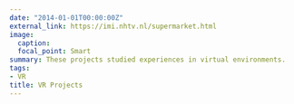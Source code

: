 ```yaml
---
date: "2014-01-01T00:00:00Z"
external_link: https://imi.nhtv.nl/supermarket.html
image:
  caption: 
  focal_point: Smart
summary: These projects studied experiences in virtual environments.
tags:
- VR
title: VR Projects
---
```

